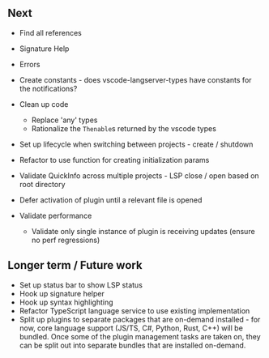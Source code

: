 ## Next
- Find all references
- Signature Help
- Errors
- Create constants - does vscode-langserver-types have constants for the notifications?
- Clean up code
    - Replace 'any' types
    - Rationalize the `Thenable`s returned by the vscode types

- Set up lifecycle when switching between projects - create / shutdown
- Refactor to use function for creating initialization params

- Validate QuickInfo across multiple projects - LSP close / open based on root directory

- Defer activation of plugin until a relevant file is opened
- Validate performance
    - Validate only single instance of plugin is receiving updates (ensure no perf regressions)

## Longer term / Future work
- Set up status bar to show LSP status
- Hook up signature helper
- Hook up syntax highlighting
- Refactor TypeScript language service to use existing implementation
- Split up plugins to separate packages that are on-demand installed - for now, core language support (JS/TS, C#, Python, Rust, C++) will be bundled. Once some of the plugin management tasks are taken on, they can be split out into separate bundles that are installed on-demand.
